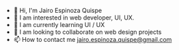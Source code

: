 - 👋 Hi, I'm Jairo Espinoza Quispe
- 👀 I am interested in web developer, UI, UX.
- 🌱 I am currently learning UI / UX
- 💞️ I am looking to collaborate on web design projects
- 📫 How to contact me jairo.espinoza.quispe@gmail.com 


